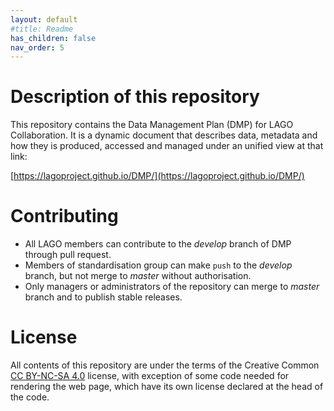 ```yaml
---
layout: default
#title: Readme
has_children: false
nav_order: 5
---
```


# Description of this repository

This repository contains the Data Management Plan (DMP) for LAGO Collaboration. It is a dynamic document that describes data, metadata and how they is produced, accessed and managed under an unified view at that link:

[https://lagoproject.github.io/DMP/](https://lagoproject.github.io/DMP/)

# Contributing

- All LAGO members can contribute to the *develop* branch of DMP through pull request.
- Members of standardisation group can make `push` to the *develop* branch, but not merge to *master* without authorisation.
- Only managers or administrators of the repository can merge to *master* branch and to publish stable releases.

# License

All contents of this repository are under the terms of the Creative Common [CC BY-NC-SA 4.0](./LICENSE) license, with exception of some code needed for rendering the web page, which have its own license declared at the head of the code.  


